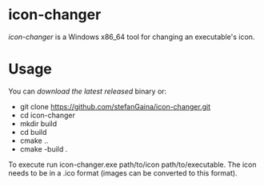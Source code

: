# icon-changer
*icon-changer* is a Windows x86_64 tool for changing an executable's icon.
# Usage
You can *download the latest released* binary or:
- git clone https://github.com/stefanGaina/icon-changer.git
- cd icon-changer
- mkdir build
- cd build
- cmake ..
- cmake -build .

To execute run icon-changer.exe path/to/icon path/to/executable.
The icon needs to be in a .ico format (images can be converted to this format).
